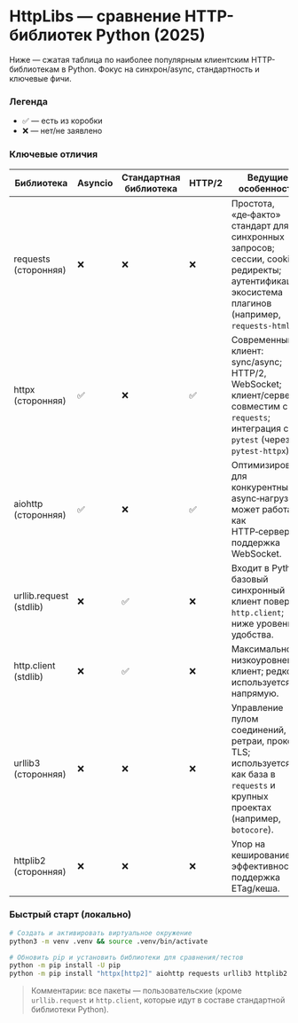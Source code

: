 # HttpLibs — сравнение HTTP-библиотек Python (2025)

Ниже — сжатая таблица по наиболее популярным клиентским HTTP-библиотекам в Python. Фокус на синхрон/async, стандартность и ключевые фичи.

### Легенда
- ✅ — есть из коробки
- ❌ — нет/не заявлено

### Ключевые отличия

| Библиотека | Asyncio | Стандартная библиотека | HTTP/2 | Ведущие особенности |
|---|---|---|---|---|
| requests (сторонняя) | ❌ | ❌ | ❌ | Простота, «де‑факто» стандарт для синхронных запросов; сессии, cookies, редиректы; аутентификация; экосистема плагинов (например, `requests-html`). |
| httpx (сторонняя) | ✅ | ❌ | ✅ | Современный клиент: sync/async; HTTP/2, WebSocket; клиент/сервер; совместим с API `requests`; интеграция с `pytest` (через `pytest-httpx`). |
| aiohttp (сторонняя) | ✅ | ❌ | ✅ | Оптимизирован для конкурентных async‑нагрузок; может работать как HTTP‑сервер; поддержка WebSocket. |
| urllib.request (stdlib) | ❌ | ✅ | ❌ | Входит в Python; базовый синхронный клиент поверх `http.client`; ниже уровень удобства. |
| http.client (stdlib) | ❌ | ✅ | ❌ | Максимально низкоуровневый клиент; редко используется напрямую. |
| urllib3 (сторонняя) | ❌ | ❌ | ❌ | Управление пулом соединений, ретраи, прокси, TLS; используется как база в `requests` и крупных проектах (например, `botocore`). |
| httplib2 (сторонняя) | ❌ | ❌ | ❌ | Упор на кеширование и эффективность; поддержка ETag/кеша. |

### Быстрый старт (локально)

```bash
# Создать и активировать виртуальное окружение
python3 -m venv .venv && source .venv/bin/activate

# Обновить pip и установить библиотеки для сравнения/тестов
python -m pip install -U pip
python -m pip install "httpx[http2]" aiohttp requests urllib3 httplib2 pytest-httpx
```

> Комментарии: все пакеты — пользовательские (кроме `urllib.request` и `http.client`, которые идут в составе стандартной библиотеки Python).